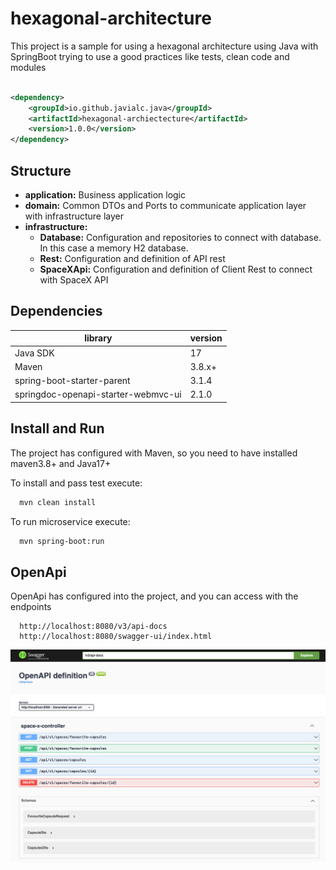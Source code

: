 # hexagonal-architecture

This project is a sample for using a hexagonal architecture using Java with SpringBoot trying to use a good practices
like tests, clean code and modules

```xml

<dependency>
    <groupId>io.github.javialc.java</groupId>
    <artifactId>hexagonal-archiectecture</artifactId>
    <version>1.0.0</version>
</dependency>
```

## Structure

* **application:** Business application logic
* **domain:** Common DTOs and Ports to communicate application layer with infrastructure layer
* **infrastructure:**
  * **Database:** Configuration and repositories to connect with database. In this case a memory H2 database.
  * **Rest:** Configuration and definition of API rest
  * **SpaceXApi:** Configuration and definition of Client Rest to connect with SpaceX API


## Dependencies

| library                             | version |
|-------------------------------------|---------|
| Java SDK                            | 17      |
| Maven                               | 3.8.x+  |
| spring-boot-starter-parent          | 3.1.4   |
| springdoc-openapi-starter-webmvc-ui | 2.1.0   |

## Install and Run

The project has configured with Maven, so you need to have installed maven3.8+ and Java17+

To install and pass test execute:

```bash
  mvn clean install
```

To run microservice execute:

```bash
  mvn spring-boot:run
```


## OpenApi

OpenApi has configured into the project, and you can access with the endpoints

```
  http://localhost:8080/v3/api-docs
  http://localhost:8080/swagger-ui/index.html
```

![SwaggerUI.png](assets/SwaggerUI.png)
